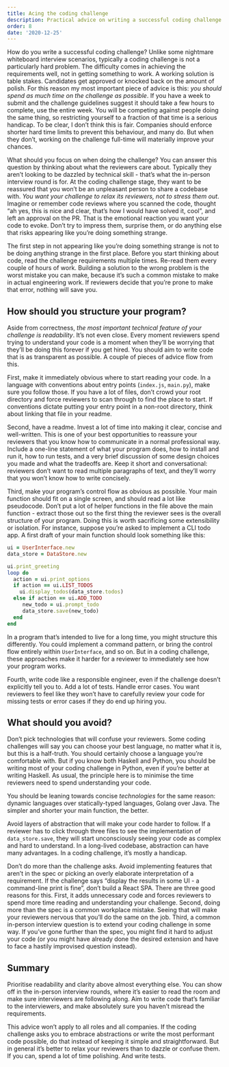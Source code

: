 ```yaml
---
title: Acing the coding challenge
description: Practical advice on writing a successful coding challenge
order: 8
date: '2020-12-25'
---
```


How do you write a successful coding challenge? Unlike some nightmare whiteboard interview scenarios, typically a coding challenge is not a particularly hard problem. The difficulty comes in achieving the requirements well, not in getting something to work. A working solution is table stakes. Candidates get approved or knocked back on the amount of polish. For this reason my most important piece of advice is this: *you should spend as much time on the challenge as possible*. If you have a week to submit and the challenge guidelines suggest it should take a few hours to complete, use the entire week. You will be competing against people doing the same thing, so restricting yourself to a fraction of that time is a serious handicap. To be clear, I don’t think this is fair. Companies should enforce shorter hard time limits to prevent this behaviour, and many do. But when they don’t, working on the challenge full-time will materially improve your chances.

What should you focus on when doing the challenge? You can answer this question by thinking about what the reviewers care about. Typically they aren’t looking to be dazzled by technical skill - that’s what the in-person interview round is for. At the coding challenge stage, they want to be reassured that you won’t be an unpleasant person to share a codebase with. *You want your challenge to relax its reviewers, not to stress them out*. Imagine or remember code reviews where you scanned the code, thought “ah yes, this is nice and clear, that’s how I would have solved it, cool”, and left an approval on the PR. That is the emotional reaction you want your code to evoke. Don’t try to impress them, surprise them, or do anything else that risks appearing like you’re doing something strange.

The first step in not appearing like you’re doing something strange is not to be doing anything strange in the first place. Before you start thinking about code, read the challenge requirements multiple times. Re-read them every couple of hours of work. Building a solution to the wrong problem is the worst mistake you can make, because it’s such a common mistake to make in actual engineering work. If reviewers decide that you’re prone to make that error, nothing will save you.

## How should you structure your program?

Aside from correctness, *the most important technical feature of your challenge is readability*. It’s not even close. Every moment reviewers spend trying to understand your code is a moment when they’ll be worrying that they’ll be doing this forever if you get hired. You should aim to write code that is as transparent as possible. A couple of pieces of advice flow from this.

First, make it immediately obvious where to start reading your code. In a language with conventions about entry points (`index.js`, `main.py`), make sure you follow those. If you have a lot of files, don’t crowd your root directory and force reviewers to scan through to find the place to start. If conventions dictate putting your entry point in a non-root directory, think about linking that file in your readme.

Second, have a readme. Invest a lot of time into making it clear, concise and well-written. This is one of your best opportunities to reassure your reviewers that you know how to communicate in a normal professional way. Include a one-line statement of what your program does, how to install and run it, how to run tests, and a very brief discussion of some design choices you made and what the tradeoffs are. Keep it short and conversational: reviewers don’t want to read multiple paragraphs of text, and they’ll worry that you won’t know how to write concisely.

Third, make your program’s control flow as obvious as possible. Your main function should fit on a single screen, and should read a lot like pseudocode. Don’t put a lot of helper functions in the file above the main   function - extract those out so the first thing the reviewer sees is the overall structure of your program. Doing this is worth sacrificing some extensibility or isolation. For instance, suppose you’re asked to implement a CLI todo app. A first draft of your main function should look something like this:

```ruby
ui = UserInterface.new
data_store = DataStore.new

ui.print_greeting
loop do
  action = ui.print_options
  if action == ui.LIST_TODOS
    ui.display_todos(data_store.todos)
  else if action == ui.ADD_TODO
     new_todo = ui.prompt_todo
     data_store.save(new_todo)
  end
end
```

In a program that’s intended to live for a long time, you might structure this differently. You could implement a command pattern, or bring the control flow entirely within `UserInterface`, and so on. But in a coding challenge, these approaches make it harder for a reviewer to immediately see how your program works.

Fourth, write code like a responsible engineer, even if the challenge doesn’t explicitly tell you to. Add a lot of tests. Handle error cases. You want reviewers to feel like they won’t have to carefully review your code for missing tests or error cases if they do end up hiring you.

## What should you avoid?
Don’t pick technologies that will confuse your reviewers. Some coding challenges will say you can choose your best language, no matter what it is, but this is a half-truth. You should certainly choose a language you’re comfortable with. But if you know both Haskell and Python, you should be writing most of your coding challenge in Python, even if you’re better at writing Haskell. As usual, the principle here is to minimise the time reviewers need to spend understanding your code.

You should be leaning towards concise _technologies_ for the same reason: dynamic languages over statically-typed languages, Golang over Java. The simpler and shorter your main function, the better.

Avoid layers of abstraction that will make your code harder to follow. If a reviewer has to click through three files to see the implementation of `data_store.save`, they will start unconsciously seeing your code as complex and hard to understand. In a long-lived codebase, abstraction can have many advantages. In a coding challenge, it’s mostly a handicap.

Don’t do more than the challenge asks. Avoid implementing features that aren’t in the spec or picking an overly elaborate interpretation of a requirement. If the challenge says “display the results in some UI - a command-line print is fine”, don’t build a React SPA. There are three good reasons for this. First, it adds unnecessary code and forces reviewers to spend more time reading and understanding your challenge. Second, doing more than the spec is a common workplace mistake. Seeing that will make your reviewers nervous that you’ll do the same on the job. Third, a common in-person interview question is to extend your coding challenge in some way. If you’ve gone further than the spec, you might find it hard to adjust your code (or you might have already done the desired extension and have to face a hastily improvised question instead).

## Summary
Prioritise readability and clarity above almost everything else. You can show off in the in-person interview rounds, where it’s easier to read the room and make sure interviewers are following along. Aim to write code that’s familiar to the interviewers, and make absolutely sure you haven’t misread the requirements.

This advice won’t apply to all roles and all companies. If the coding challenge asks you to embrace abstractions or write the most performant code possible, do that instead of keeping it simple and straightforward. But in general it’s better to relax your reviewers than to dazzle or confuse them. If you can, spend a lot of time polishing. And write tests.


